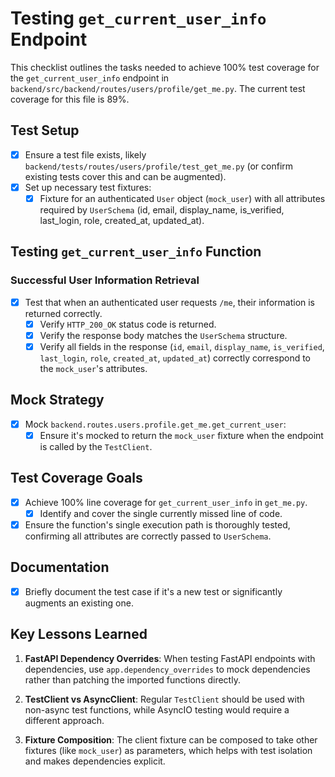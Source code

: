 # Testing `get_current_user_info` Endpoint

This checklist outlines the tasks needed to achieve 100% test coverage for the `get_current_user_info` endpoint in `backend/src/backend/routes/users/profile/get_me.py`. The current test coverage for this file is 89%.

## Test Setup

- [x] Ensure a test file exists, likely `backend/tests/routes/users/profile/test_get_me.py` (or confirm existing tests cover this and can be augmented).
- [x] Set up necessary test fixtures:
  - [x] Fixture for an authenticated `User` object (`mock_user`) with all attributes required by `UserSchema` (id, email, display_name, is_verified, last_login, role, created_at, updated_at).

## Testing `get_current_user_info` Function

### Successful User Information Retrieval
- [x] Test that when an authenticated user requests `/me`, their information is returned correctly.
  - [x] Verify `HTTP_200_OK` status code is returned.
  - [x] Verify the response body matches the `UserSchema` structure.
  - [x] Verify all fields in the response (`id`, `email`, `display_name`, `is_verified`, `last_login`, `role`, `created_at`, `updated_at`) correctly correspond to the `mock_user`'s attributes.

## Mock Strategy

- [x] Mock `backend.routes.users.profile.get_me.get_current_user`:
  - [x] Ensure it's mocked to return the `mock_user` fixture when the endpoint is called by the `TestClient`.

## Test Coverage Goals

- [x] Achieve 100% line coverage for `get_current_user_info` in `get_me.py`.
  - [x] Identify and cover the single currently missed line of code.
- [x] Ensure the function's single execution path is thoroughly tested, confirming all attributes are correctly passed to `UserSchema`.

## Documentation

- [x] Briefly document the test case if it's a new test or significantly augments an existing one.

## Key Lessons Learned

1. **FastAPI Dependency Overrides**: When testing FastAPI endpoints with dependencies, use `app.dependency_overrides` to mock dependencies rather than patching the imported functions directly.

2. **TestClient vs AsyncClient**: Regular `TestClient` should be used with non-async test functions, while AsyncIO testing would require a different approach.

3. **Fixture Composition**: The client fixture can be composed to take other fixtures (like `mock_user`) as parameters, which helps with test isolation and makes dependencies explicit.
